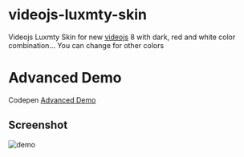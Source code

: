 # videojs-luxmty-skin
 Videojs Luxmty Skin for new [videojs](https://videojs.com/) 8 with dark, red and white color combination... You can change for other colors<br>

# Advanced Demo
Codepen [Advanced Demo](https://codepen.io/emiliosg11/pen/XWPMqWj) <br>

## Screenshot
![demo](https://raw.githubusercontent.com/EmilioSG11/videojs-luxmty-skin/main/img/preview.jpg)